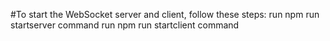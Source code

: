 #To start the WebSocket server and client, follow these steps:
run npm run startserver command 
run npm run startclient command 


